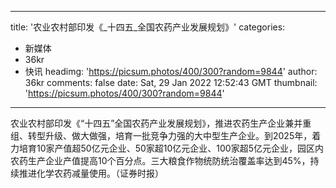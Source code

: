 
---
title: '农业农村部印发《_十四五_全国农药产业发展规划》'
categories: 
 - 新媒体
 - 36kr
 - 快讯
headimg: 'https://picsum.photos/400/300?random=9844'
author: 36kr
comments: false
date: Sat, 29 Jan 2022 12:52:43 GMT
thumbnail: 'https://picsum.photos/400/300?random=9844'
---

<div>   
农业农村部印发《“十四五”全国农药产业发展规划》，推进农药生产企业兼并重组、转型升级、做大做强，培育一批竞争力强的大中型生产企业。到2025年，着力培育10家产值超50亿元企业、50家超10亿元企业、100家超5亿元企业，园区内农药生产企业产值提高10个百分点。三大粮食作物统防统治覆盖率达到45%，持续推进化学农药减量使用。（证券时报）  
</div>
            